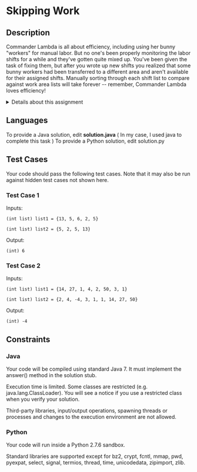 # Skipping Work

## Description

Commander Lambda is all about efficiency, including using her bunny "workers" for manual labor. But no one's been properly monitoring the labor shifts for a while and they've gotten quite mixed up. You've been given the task of fixing them, but after you wrote up new shifts you realized that some bunny workers had been transferred to a different area and aren't available for their assigned shifts. Manually sorting through each shift list to compare against work area lists will take forever -- remember, Commander Lambda loves efficiency!

<details><summary>Details about this assignment</summary>
> Given two almost identical lists of worker IDs x and y where one of the lists contains an additional ID, write a function solution(x, y) that compares the lists and returns the additional ID.
> 
> For example, given the lists x = [13, 5, 6, 2, 5] and y = [5, 2, 5, 13], the function solution(x, y) would return 6 because the list x contains the integer 6 and the list y doesn't. Given the lists x = [14, 27, 1, 4, 2, 50, 3, 1] and y = [2, 4, -4, 3, 1, 1, 14, 27, 50], the function solution(x, y) would return -4 because the list y contains the integer -4 and the list x doesn't.
> 
> In each test case, the lists x and y will always contain n non-unique integers where n is at least 1 but never more than 99, and one of the lists will contain an additional unique integer which should be returned by the function. The same n non-unique integers will be present on both lists, but they might appear in a different order like in the examples above. Commander Lambda likes to keep the numbers short, so every worker ID will be between -1000 and 1000.

</details>

## Languages

To provide a Java solution, edit **solution.java** ( In my case, I used java to complete this task )
To provide a Python solution, edit solution.py

## Test Cases

Your code should pass the following test cases.
Note that it may also be run against hidden test cases not shown here.

### Test Case 1

Inputs:

    (int list) list1 = {13, 5, 6, 2, 5}

    (int list) list2 = {5, 2, 5, 13}

Output:

    (int) 6

### Test Case 2

Inputs:

    (int list) list1 = {14, 27, 1, 4, 2, 50, 3, 1}

    (int list) list2 = {2, 4, -4, 3, 1, 1, 14, 27, 50}

Output:

    (int) -4


## Constraints

### Java

Your code will be compiled using standard Java 7. It must implement the answer() method in the solution stub.

Execution time is limited. Some classes are restricted (e.g. java.lang.ClassLoader). You will see a notice if you use a restricted class when you verify your solution.

Third-party libraries, input/output operations, spawning threads or processes and changes to the execution environment are not allowed.

### Python

Your code will run inside a Python 2.7.6 sandbox.

Standard libraries are supported except for bz2, crypt, fcntl, mmap, pwd, pyexpat, select, signal, termios, thread, time, unicodedata, zipimport, zlib.
